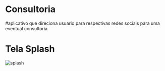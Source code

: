 # Consultoria
#aplicativo que direciona usuario para respectivas redes sociais para uma eventual consultoria

# Tela Splash
![splash](https://user-images.githubusercontent.com/42032163/115600141-b933f300-a2b2-11eb-82a1-fceb221fe324.jpeg)

